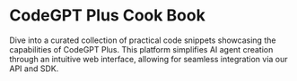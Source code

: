 # CodeGPT Plus Cook Book

Dive into a curated collection of practical code snippets showcasing the capabilities of CodeGPT Plus. This platform simplifies AI agent creation through an intuitive web interface, allowing for seamless integration via our API and SDK.